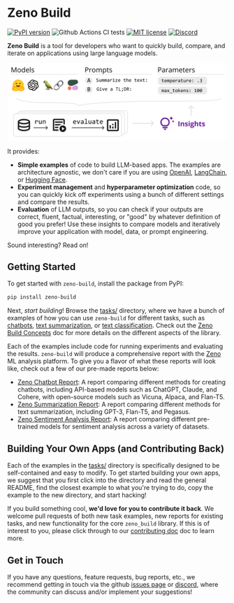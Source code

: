 # Zeno Build

[![PyPI
version](https://badge.fury.io/py/zeno-build.svg)](https://badge.fury.io/py/zeno-build)
![Github Actions CI
tests](https://github.com/zeno-ml/zeno-build/actions/workflows/ci.yml/badge.svg)
[![MIT
license](https://img.shields.io/badge/License-MIT-blue.svg)](https://lbesson.mit-license.org/)
[![Discord](https://img.shields.io/discord/1086004954872950834)](https://discord.gg/km62pDKAkE)

**Zeno Build** is a tool for developers who want to quickly build, compare, and
iterate on applications using large language models.

![Zeno Build Overview](/docs/images/zeno-build-overview.png)

It provides:

- **Simple examples** of code to build LLM-based apps. The examples are
  architecture agnostic, we don't care if you are using
  [OpenAI](https://openai.com/),
  [LangChain](https://github.com/hwchase17/langchain), or [Hugging
  Face](https://huggingface.co).
- **Experiment management** and **hyperparameter optimization** code, so you can
  quickly kick off experiments using a bunch of different settings and compare
  the results.
- **Evaluation** of LLM outputs, so you can check if your outputs are correct,
  fluent, factual, interesting, or "good" by whatever definition of good you
  prefer! Use these insights to compare models and iteratively improve your
  application with model, data, or prompt engineering.

Sound interesting? Read on!

## Getting Started

To get started with `zeno-build`, install the package from PyPI:

```bash
pip install zeno-build
```

Next, _start building_! Browse the [tasks/](tasks/) directory, where we have a
bunch of examples of how you can use `zeno-build` for different tasks, such as
[chatbots](tasks/chatbot/), [text summarization](tasks/summarization/), or [text
classification](tasks/text_classification/). Check out the [Zeno Build
Concepts](tasks/CO) doc for more details on the different aspects of the
library.

Each of the examples include code for running experiments and evaluating the
results. `zeno-build` will produce a comprehensive report with the
[Zeno](https://zenoml.com/) ML analysis platform. To give you a flavor of what
these reports will look like, check out a few of our pre-made reports below:

- [Zeno Chatbot Report](TODO): A report comparing different methods for creating
  chatbots, including API-based models such as ChatGPT, Claude, and Cohere, with
  open-source models such as Vicuna, Alpaca, and Flan-T5.
- [Zeno Summarization Report](TODO): A report comparing different methods for
  text summarization, including GPT-3, Flan-T5, and Pegasus.
- [Zeno Sentiment Analysis Report](TODO): A report comparing different
  pre-trained models for sentiment analysis across a variety of datasets.

## Building Your Own Apps (and Contributing Back)

Each of the examples in the [tasks/](tasks/) directory is specifically designed
to be self-contained and easy to modify. To get started building your own apps,
we suggest that you first click into the directory and read the general README,
find the closest example to what you're trying to do, copy the example to the
new directory, and start hacking!

If you build something cool, **we'd love for you to contribute it back**. We
welcome pull requests of both new task examples, new reports for existing tasks,
and new functionality for the core `zeno_build` library. If this is of interest
to you, please click through to our [contributing doc](contributing.md) doc to
learn more.

## Get in Touch

If you have any questions, feature requests, bug reports, etc., we recommend
getting in touch via the github [issues
page](https://github.com/zeno-ml/zeno-build/issues) or
[discord](https://discord.gg/km62pDKAkE), where the community can discuss and/or
implement your suggestions!

